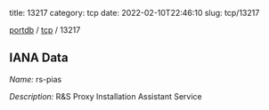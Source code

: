 title: 13217
category: tcp
date: 2022-02-10T22:46:10
slug: tcp/13217

[portdb](/) / [tcp](/category/tcp.html) / 13217


## IANA Data

_Name:_ rs-pias

_Description:_ R&amp;S Proxy Installation Assistant Service

